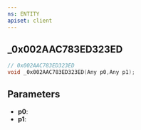 ```yaml
---
ns: ENTITY
apiset: client
---
```

## _0x002AAC783ED323ED

```c
// 0x002AAC783ED323ED
void _0x002AAC783ED323ED(Any p0,Any p1);
```


## Parameters
* **p0**:
* **p1**: